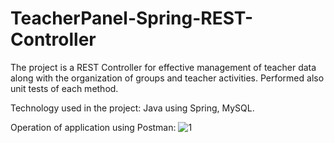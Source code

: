 # TeacherPanel-Spring-REST-Controller

The project is a REST Controller for effective management of teacher data along with the organization of groups and teacher activities. Performed also unit tests of each method.

Technology used in the project: Java using Spring, MySQL.

Operation of application using Postman:
![1](https://github.com/karoldziadkowiec/TeacherPanel-Spring-Rest-Controller/blob/master/photos/1.png)
